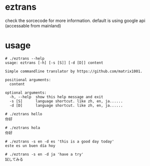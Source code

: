 # eztrans
check the sorcecode for more information. default is using google api (accessable from mainland)
# usage
```
# ./eztrans --help
usage: eztrans [-h] [-s [S]] [-d [D]] content

Simple commandline translator by https://github.com/matrix1001.

positional arguments:
  content

optional arguments:
  -h, --help  show this help message and exit
  -s [S]      language shortcut. like zh, en, ja......
  -d [D]      language shortcut. like zh, en, ja......

# ./eztrans hello
你好

# ./eztrans hola
你好

# ./eztrans -s en -d es 'this is a good day today'
este es un buen día hoy

# ./eztrans -s en -d ja 'have a try'
試してみる
```